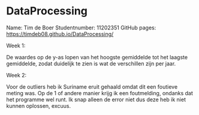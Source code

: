 # DataProcessing

Name: Tim de Boer
Studentnumber: 11202351
GitHub pages: https://timdeb08.github.io/DataProcessing/

Week 1:

De waardes op de y-as lopen van het hoogste gemiddelde tot het laagste gemiddelde, zodat duidelijk te zien is wat de verschillen zijn per jaar.

Week 2:

Voor de outliers heb ik Suriname eruit gehaald omdat dit een foutieve meting was.
Op de 1 of andere manier krijg ik een foutmelding, ondanks dat het programme wel runt. Ik snap alleen de error niet dus deze heb ik niet kunnen oplossen, excuus.
